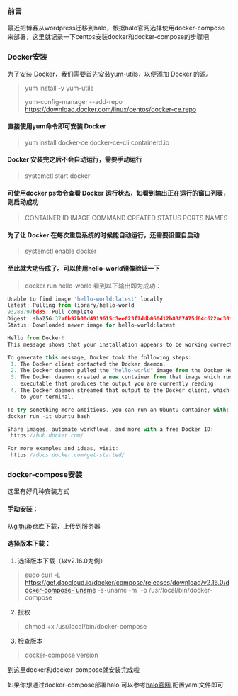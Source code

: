 ### 前言
最近把博客从wordpress迁移到halo，根据halo官网选择使用docker-compose来部署，这里就记录一下centos安装docker和docker-compose的步骤吧
### Docker安装
为了安装 Docker，我们需要首先安装yum-utils，以便添加 Docker 的源。
> yum install -y yum-utils
> 
> yum-config-manager --add-repo https://download.docker.com/linux/centos/docker-ce.repo
#### 直接使用yum命令即可安装 Docker
> yum install docker-ce docker-ce-cli containerd.io
#### Docker 安装完之后不会自动运行，需要手动运行
>systemctl start docker
#### 可使用docker ps命令查看 Docker 运行状态，如看到输出正在运行的窗口列表，则启动成功
> CONTAINER ID IMAGE COMMAND CREATED STATUS PORTS NAMES
#### 为了让 Docker 在每次重启系统的时候能自动运行，还需要设置自启动
> systemctl enable docker
#### 至此就大功告成了。可以使用hello-world镜像验证一下
> docker run hello-world
看到以下输出即为成功：
```js
Unable to find image 'hello-world:latest' locally
latest: Pulling from library/hello-world
93288797bd35: Pull complete
Digest: sha256:37a0b92b08d4919615c3ee023f7ddb068d12b8387475d64c622ac30f45c29c51
Status: Downloaded newer image for hello-world:latest

Hello from Docker!
This message shows that your installation appears to be working correctly.

To generate this message, Docker took the following steps:
 1. The Docker client contacted the Docker daemon.
 2. The Docker daemon pulled the "hello-world" image from the Docker Hub.
 3. The Docker daemon created a new container from that image which runs the
    executable that produces the output you are currently reading.
 4. The Docker daemon streamed that output to the Docker client, which sent it
    to your terminal.

To try something more ambitious, you can run an Ubuntu container with:
docker run -it ubuntu bash

Share images, automate workflows, and more with a free Docker ID:
 https://hub.docker.com/

For more examples and ideas, visit:
 https://docs.docker.com/get-started/
```

 ### docker-compose安装
 这里有好几种安装方式
#### 手动安装：

从[github](https://github.com/docker/compose/releases)仓库下载，上传到服务器

#### 选择版本下载：

 1. 选择版本下载（以v2.16.0为例）

 > sudo curl -L https://get.daocloud.io/docker/compose/releases/download/v2.16.0/docker-compose-`uname -s`-`uname -m` -o /usr/local/bin/docker-compose
 2. 授权
 > chmod +x /usr/local/bin/docker-compose
 3. 检查版本

 >  docker-compose version

到这里docker和docker-compose就安装完成啦

如果你想通过docker-compose部署halo,可以参考[halo官网](https://docs.halo.run/getting-started/install/docker-compose),配置yaml文件即可

